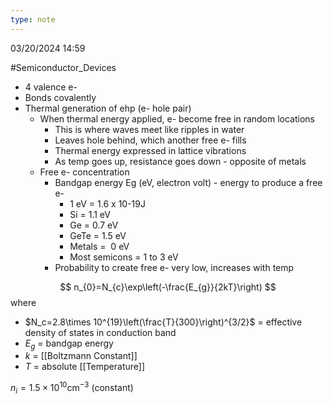 ```yaml
---
type: note
---
```

03/20/2024 14:59

  #Semiconductor_Devices 

- 4 valence e-
- Bonds covalently
- Thermal generation of ehp (e- hole pair)
	- When thermal energy applied, e- become free in random locations
		- This is where waves meet like ripples in water
		- Leaves hole behind, which another free e- fills
		- Thermal energy expressed in lattice vibrations
		- As temp goes up, resistance goes down - opposite of metals
	- Free e- concentration
		- Bandgap energy Eg (eV, electron volt) - energy to produce a free e-
			- 1 eV = 1.6 x 10-19J
			- Si = 1.1 eV
			- Ge = 0.7 eV
			- GeTe = 1.5 eV
			- Metals =  0 eV
			- Most semicons = 1 to 3 eV
		- Probability to create free e- very low, increases with temp

$$
n_{0}=N_{c}\exp\left(-\frac{E_{g}}{2kT}\right)
$$
where
- $N_c=2.8\times 10^{19}\left(\frac{T}{300}\right)^{3/2}$ = effective density of states in conduction band
- $E_g$ = bandgap energy
- $k$ = [[Boltzmann Constant]]
- $T$ = absolute [[Temperature]]

$n_i=1.5\times 10^{10}\text{cm}^{-3}$ (constant) 